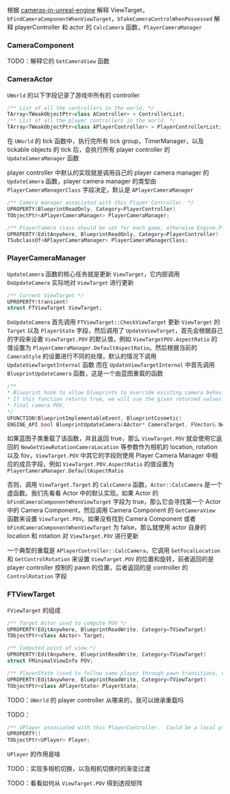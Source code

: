 
根据 [cameras-in-unreal-engine](https://dev.epicgames.com/documentation/en-us/unreal-engine/cameras-in-unreal-engine) 解释 ViewTarget，`bFindCameraComponentWhenViewTarget`，`bTakeCameraControlWhenPossessed`
解释 playerController 和 actor 的 `CalcCamera` 函数，`PlayerCameraManager`
### CameraComponent
TODO：解释它的 `GetCameraView` 函数
### CameraActor


`UWorld` 的以下字段记录了游戏中所有的 controller
```c++
/** List of all the controllers in the world. */
TArray<TWeakObjectPtr<class AController> > ControllerList;
/** List of all the player controllers in the world. */
TArray<TWeakObjectPtr<class APlayerController> > PlayerControllerList;
```
在 `UWorld` 的 tick 函数中，执行完所有 tick group，TimerManager，以及 tickable objects 的 tick 后，会执行所有 player controller 的 `UpdateCameraManager` 函数

player controller 中默认的实现就是调用自己的 player camera manager 的 `UpdateCamera` 函数，player camera manager 的类型由 `PlayerCameraManagerClass` 字段决定，默认是 `APlayerCameraManager`
```c++
/** Camera manager associated with this Player Controller. */
UPROPERTY(BlueprintReadOnly, Category=PlayerController)
TObjectPtr<APlayerCameraManager> PlayerCameraManager;

/** PlayerCamera class should be set for each game, otherwise Engine.PlayerCameraManager is used */
UPROPERTY(EditAnywhere, BlueprintReadOnly, Category=PlayerController)
TSubclassOf<APlayerCameraManager> PlayerCameraManagerClass;
```
### PlayerCameraManager
`UpdateCamera` 函数的核心任务就是更新 `ViewTarget`，它内部调用 `DoUpdateCamera` 实际地对 `ViewTarget` 进行更新
```c++
/** Current ViewTarget */
UPROPERTY(transient)
struct FTViewTarget ViewTarget;
```
`DoUpdateCamera` 首先调用 `FTViewTarget::CheckViewTarget` 更新 `ViewTarget` 的 `Target` 以及 `PlayerState` 字段，然后调用了 `UpdateViewTarget`，首先会根据自己的字段来设置 `ViewTarget.POV` 的默认值，例如 `ViewTargetPOV.AspectRatio` 的值设置为 `PlayerCameraManager.DefaultAspectRatio`。然后根据当前的 `CameraStyle` 的设置进行不同的处理，默认的情况下调用 `UpdateViewTargetInternal` 函数
而在 `UpdateViewTargetInternal` 中首先调用 `BlueprintUpdateCamera` 函数，这是一个由蓝图重载的函数
```c++
/** 
* Blueprint hook to allow blueprints to override existing camera behavior or implement custom cameras.
* If this function returns true, we will use the given returned values and skip further calculations to determine
* final camera POV. 
*/
UFUNCTION(BlueprintImplementableEvent, BlueprintCosmetic)
ENGINE_API bool BlueprintUpdateCamera(AActor* CameraTarget, FVector& NewCameraLocation, FRotator& NewCameraRotation, float& NewCameraFOV);
```
如果蓝图子类重载了该函数，并且返回 true，那么 `ViewTarget.POV` 就会使用它返回的 `NewGetViewRotationCameraLocation` 等参数作为相机的 location, rotation 以及 fov，`ViewTarget.POV` 中其它的字段则使用 Player Camera Manager 中相应的成员字段，例如 `ViewTarget.POV.AspectRatio` 的值设置为 `PlayerCameraManager.DefaultAspectRatio`

否则，调用 `ViewTarget.Target` 的 `CalcCamera` 函数，`Actor::CalcCamera` 是一个虚函数。我们先看看 Actor 中的默认实现。如果 Actor 的 `bFindCameraComponentWhenViewTarget` 字段为 true，那么它会寻找第一个 Actor 中的 Camera Component，然后调用 Camera Component 的 `GetCameraView` 函数来设置 `ViewTarget.POV`。如果没有找到 Camera Component 或者`bFindCameraComponentWhenViewTarget` 为 false，那么就使用 actor 自身的 location 和 rotation 对 `ViewTarget.POV` 进行更新

一个典型的重载是 `APlayerController::CalcCamera`，它调用 `GetFocalLocation` 和 `GetControlRotation` 来设置 `ViewTarget.POV` 的位置和旋转，前者返回的是 player controller 控制的 pawn 的位置，后者返回的是 controller 的 `ControlRotation` 字段
### FTViewTarget

`FViewTarget` 的组成
```c++
/** Target Actor used to compute POV */
UPROPERTY(EditAnywhere, BlueprintReadWrite, Category=TViewTarget)
TObjectPtr<class AActor> Target;

/** Computed point of view */
UPROPERTY(EditAnywhere, BlueprintReadWrite, Category=TViewTarget)
struct FMinimalViewInfo POV;

/** PlayerState (used to follow same player through pawn transitions, etc., when spectating) */
UPROPERTY(EditAnywhere, BlueprintReadWrite, Category=TViewTarget)
TObjectPtr<class APlayerState> PlayerState;
```


TODO：`UWorld` 的 player controller 从哪来的，我可以继承重载吗

TODO：
```c++
/** UPlayer associated with this PlayerController.  Could be a local player or a net connection. */
UPROPERTY()
TObjectPtr<UPlayer> Player;
```
`UPlayer` 的作用是啥

TODO：实现多相机切换，以及相机切换时的渐变过渡

TODO：看看如何从 `ViewTarget.POV` 得到透视矩阵